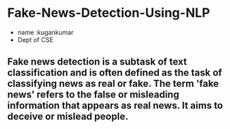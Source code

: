# Fake-News-Detection-Using-NLP
* name :kugankumar
* Dept of CSE
## Fake news detection is a subtask of text classification and is often defined as the task of classifying news as real or fake. The term 'fake news' refers to the false or misleading information that appears as real news. It aims to deceive or mislead people.

